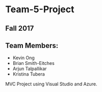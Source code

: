 # Team-5-Project

## Fall 2017

## Team Members:

* Kevin Ong
* Brian Smith-Eitches
* Arjun Talpallikar
* Kristina Tubera

MVC Project using Visual Studio and Azure.
